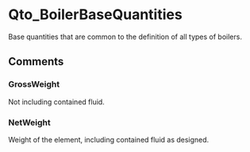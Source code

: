 # Qto_BoilerBaseQuantities

Base quantities that are common to the definition of all types of boilers.


## Comments

### GrossWeight

Not including contained fluid.

### NetWeight

Weight of the element, including contained fluid as designed.

